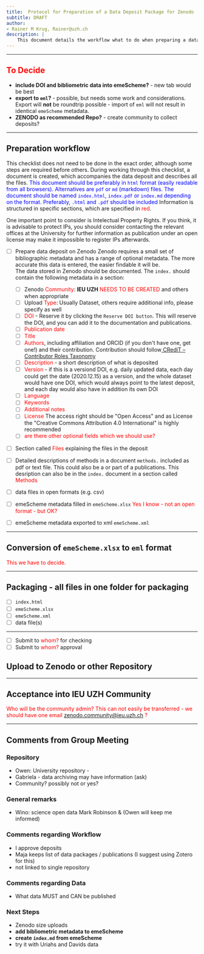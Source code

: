 ```yaml
---
title:  Protocol for Preparation of a Data Deposit Package for Zenodo
subtitle: DRAFT
author:
- Rainer M Krug, Rainer@uzh.ch
description: |
    This document details the workflow what to do when preparing a data deposit package for Zenodo including a checklist.
---
```


-------------

## <span style="color:red">To Decide</span>
- **include DOI and bibliometric data into emeScheme?** - new tab would be best
- **export to `eml`?** - possible, but needs some work and considerations. Export will **not** be roundtrip possible - import of `eml` will not result in identical `emeScheme` metadata.
- **ZENODO as recommended Repo?** - create community to collect deposits?
 
 
-------------

## Preparation workflow
This checklist does not need to be done in the exact order, although some steps are required before others. During working through this checklist, a document is created, which accompanies the data deposit and describes all the files. <span style="color:blue">This document should be preferably in `html` format (easily readable from all browsers). Alternatives are `pdf` or `md` (markdown) files. The document should be named `index.html`, `index.pdf` or `index.md` depending on the format. Preferably, `.html` and `.pdf` should be included</span> Information is structured in specific sections, which are specified in <span style="color:red">red</span>.

One important point to consider is Intelectual Property Rights. If you think, it is advisable to protect IPs, you should consider contacting the relevant offices at the University for further information as publication under an open license may make it impossible to register IPs afterwards. 

- [ ] Prepare data deposit on Zenodo
Zenodo requires a small set of bibliographic metadata and has a range of optional metadata. The more accurate this data is entered, the easier findable it will be.  
The data stored in Zenodo should be documented. The `index.` should contain the following metadata in a section:

	- [ ] Zenodo <span style="color:red">Community</span>: **IEU UZH** <span style="color:red">NEEDS TO BE CREATED</span> and others when appropriate
	- [ ] Upload <span style="color:red">Type</span>: Usually Dataset, others require additional info, please specify as well
	- [ ] <span style="color:red">DOI</span> - Reserve it by clicking the `Reserve DOI button`. This will reserve the DOI, and you can add it to the documentation and publications.
	- [ ] <span style="color:red">Publication date</span>
	- [ ] <span style="color:red">Title</span>
	- [ ] <span style="color:red">Authors</span>, including affiliation and ORCID (if you don't have one, get one!) and their contribution. Contribution should follow[ CRediT – Contributor Roles Taxonomy]( https://casrai.org/credit/)
	- [ ] <span style="color:red">Description</span> - a short description of what is deposited
	- [ ] <span style="color:red">Version</span> - if this is a versiond DOI, e.g. daily updated data, each day could get the date (2020.12.15) as a version, and the whole dataset would have one DOI, which would always point to the latest deposit, and each day would also have in addition its own DOI
	- [ ] <span style="color:red">Language</span>
	- [ ] <span style="color:red">Keywords</span>
	- [ ] <span style="color:red">Additional notes</span>
	- [ ] <span style="color:red">License</span> The access right should be "Open Access" and as License the "Creative Commons Attribution 4.0 International" is highly recommended
	- [ ] <span style="color:red">are there other optional fields which we should use?</span>

- [ ] Section called <span style="color:red">Files</span> explaining the files in the deposit
- [ ] Detailed descriptions of methods in a document `methods.` included as pdf or text file. This could also be a or part of a publications. This desription can also be in the `index.` document in a section called <span style="color:red">Methods</span>  
- [ ] data files in open formats (e.g. csv)
- [ ] emeScheme metadata filled in `emeScheme.xlsx` <span style="color:red">Yes I know - not an open format - but OK?</span>
- [ ] emeScheme metadata exported to xml `emeScheme.xml`

-------------

## Conversion of `emeScheme.xlsx` to `eml` format
<span style="color:red">This we have to decide.</span>

-------------

## Packaging - all files in one folder for packaging
- [ ] `index.html`
- [ ] `emeScheme.xlsx`
- [ ] `emeScheme.xml`
- [ ] data file(s)

-------------

- [ ] Submit to <span style="color:red">whom?</span> for checking
- [ ] Submit to <span style="color:red">whom?</span> approval

## Upload to Zenodo or other Repository

-------------

## Acceptance into IEU UZH Community
<span style="color:red">Who will be the community admin? This can not easily be transferred - we should have one email zenodo.community@ieu.uzh.ch ?</span>

-------------

## Comments from Group Meeting

### Repository
- Owen: University repository - 
- Gabriela - data archiving may have information (ask)
- Community? possibly not or yes?


### General remarks
- Wino: science open data Mark Robinson & (Owen will keep me informed)


### Comments regarding Workflow
<!-- - Check for Intellectual Property Rights necessary before publication? -->
<!-- - add metadata: Contributions to the data package of authors (role) "credit taxonomy for contributions" https://casrai.org/credit/ -->
- I approve deposits
- Maja keeps list of data packages / publications (I suggest using Zotero for this)
- not linked to single repository

### Comments regarding Data
- What data MUST and CAN be published

### Next Steps
- Zenodo size uploads
- **add bibliometric metadata to emeScheme**
- **create `index.md` from emeScheme**
- try it with Uriahs and Davids data

